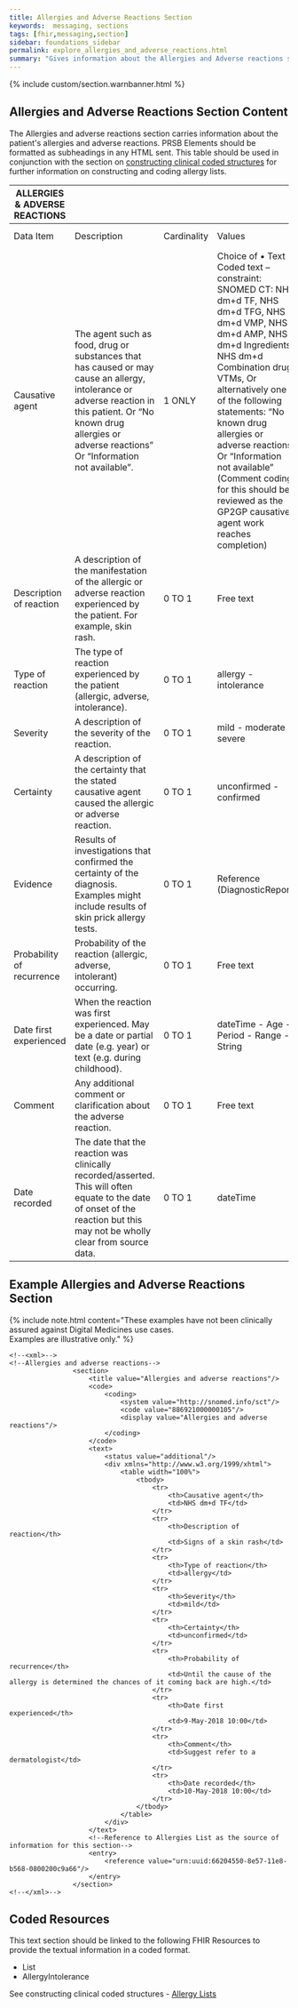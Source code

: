 ```yaml
---
title: Allergies and Adverse Reactions Section
keywords:  messaging, sections
tags: [fhir,messaging,section]
sidebar: foundations_sidebar
permalink: explore_allergies_and_adverse_reactions.html
summary: "Gives information about the Allergies and Adverse reactions section"
---
```


{% include custom/section.warnbanner.html %}

## Allergies and Adverse Reactions Section Content ##
The Allergies and adverse reactions section carries information about the patient's allergies and adverse reactions. PRSB Elements should be formatted as subheadings in any HTML sent.
This table should be used in conjunction with the section on [constructing clinical coded structures](build_allergy_lists.html) for further information on constructing and coding allergy lists. 

| ALLERGIES   & ADVERSE REACTIONS |                                                                                                                                                                                                                               |             |                                                                                                                                                                                                                                                                                                                                                                                                                                                                                  |                                  |                                                                                                                                                                                                                      |
|---------------------------------|-------------------------------------------------------------------------------------------------------------------------------------------------------------------------------------------------------------------------------|-------------|----------------------------------------------------------------------------------------------------------------------------------------------------------------------------------------------------------------------------------------------------------------------------------------------------------------------------------------------------------------------------------------------------------------------------------------------------------------------------------|----------------------------------|----------------------------------------------------------------------------------------------------------------------------------------------------------------------------------------------------------------------|
| Data Item                       | Description                                                                                                                                                                                                                   | Cardinality | Values                                                                                                                                                                                                                                                                                                                                                                                                                                                                           | Mandatory/required/     optional | FHIR Target                                                                                                                                                                                                          |
| Causative agent                 | The   agent such as food, drug or substances that has caused or may cause an   allergy, intolerance or adverse reaction in this patient. Or “No known drug   allergies or adverse reactions” Or “Information not available”.  | 1   ONLY    | Choice   of       • Text      • Coded text – constraint: SNOMED   CT:       NHS dm+d TF,       NHS dm+d TFG,       NHS dm+d VMP,       NHS dm+d AMP,      NHS dm+d Ingredients,       NHS dm+d Combination drug VTMs,               Or alternatively one of the   following statements:      “No known drug allergies or adverse   reactions” Or “Information not available” (Comment coding for this should be   reviewed as the GP2GP causative agent work reaches completion) | Mandatory                        | AllergyIntolerance.code                                                                                                                                                                                              |
| Description of reaction         | A   description of the manifestation of the allergic or adverse reaction   experienced by the patient. For example, skin rash.                                                                                                | 0   TO 1    | Free   text                                                                                                                                                                                                                                                                                                                                                                                                                                                                      | Required                         | Text and if coding   is available carried in the CodeableConcept of the   AllergyIntolerance.reaction.manifestation FHIR element. If no coding   available use AllergyIntolerance.reaction.description FHIR element. |
| Type of reaction                | The   type of reaction experienced by the patient (allergic, adverse, intolerance).                                                                                                                                           | 0   TO 1    | allergy   - intolerance                                                                                                                                                                                                                                                                                                                                                                                                                                                          | Required                         | AllergyIntolerance.type                                                                                                                                                                                              |
| Severity                        | A   description of the severity of the reaction.                                                                                                                                                                              | 0   TO 1    | mild   - moderate - severe                                                                                                                                                                                                                                                                                                                                                                                                                                                       | Required                         | AllergyIntolerance.reaction.severity                                                                                                                                                                                 |
| Certainty                       | A   description of the certainty that the stated causative agent caused the   allergic or adverse reaction.                                                                                                                   | 0   TO 1    | unconfirmed   - confirmed                                                                                                                                                                                                                                                                                                                                                                                                                                                        | Required                         | AllergyIntolerance.verificationStatus                                                                                                                                                                                |
| Evidence                        | Results   of investigations that confirmed the certainty of the diagnosis. Examples   might include results of skin prick allergy tests.                                                                                      | 0   TO 1    | Reference   (DiagnosticReport)                                                                                                                                                                                                                                                                                                                                                                                                                                                   | Required                         | Composition.section.text   Note: structured FHIR Diagnostic Reports are not currently supported                                                                                                                      |
| Probability of recurrence       | Probability   of the reaction (allergic, adverse, intolerant) occurring.                                                                                                                                                      | 0   TO 1    | Free   text                                                                                                                                                                                                                                                                                                                                                                                                                                                                      | Required                         | Composition.section.text                                                                                                                                                                                             |
| Date first experienced          | When   the reaction was first experienced. May be a date or partial date (e.g. year)   or text (e.g. during childhood).                                                                                                       | 0   TO 1    | dateTime   - Age - Period - Range - String                                                                                                                                                                                                                                                                                                                                                                                                                                       | Required                         | AllergyIntolerance.onset[x]                                                                                                                                                                                          |
| Comment                         | Any   additional comment or clarification about the adverse reaction.                                                                                                                                                         | 0   TO 1    | Free   text                                                                                                                                                                                                                                                                                                                                                                                                                                                                      | Required                         | Composition.section.text                                                                                                                                                                                             |
| Date recorded                   | The   date that the reaction was clinically recorded/asserted. This will often   equate to the date of onset of the reaction but this may not be wholly clear   from source data.                                             | 0   TO 1    | dateTime                                                                                                                                                                                                                                                                                                                                                                                                                                                                         | Required                         | AllergyIntolerance.assertedDate                                                                                                                                                                                      |

##  Example Allergies and Adverse Reactions Section ##

{% include note.html content="These examples have not been clinically assured against Digital Medicines use cases.<br/>Examples are illustrative only." %}

```
<!--<xml>-->
<!--Allergies and adverse reactions-->
				<section>
					<title value="Allergies and adverse reactions"/>
					<code>
						<coding>
							<system value="http://snomed.info/sct"/>
							<code value="886921000000105"/>
							<display value="Allergies and adverse reactions"/>
						</coding>
					</code>
					<text>
						<status value="additional"/>
						<div xmlns="http://www.w3.org/1999/xhtml">
							<table width="100%">
								<tbody>
									<tr>
										<th>Causative agent</th>
										<td>NHS dm+d TF</td>
									</tr>
									<tr>
										<th>Description of reaction</th>
										<td>Signs of a skin rash</td>
									</tr>
									<tr>
										<th>Type of reaction</th>
										<td>allergy</td>
									</tr>
									<tr>
										<th>Severity</th>
										<td>mild</td>
									</tr>
									<tr>
										<th>Certainty</th>
										<td>unconfirmed</td>
									</tr>
									<tr>
										<th>Probability of recurrence</th>
										<td>Until the cause of the allergy is determined the chances of it coming back are high.</td>
									</tr>
									<tr>
										<th>Date first experienced</th>
										<td>9-May-2018 10:00</td>
									</tr>
									<tr>
										<th>Comment</th>
										<td>Suggest refer to a dermatologist</td>
									</tr>
									<tr>
										<th>Date recorded</th>
										<td>10-May-2018 10:00</td>
									</tr>
								</tbody>
							</table>
						</div>
					</text>
					<!--Reference to Allergies List as the source of information for this section-->
					<entry>
						<reference value="urn:uuid:66204550-8e57-11e8-b568-0800200c9a66"/>
					</entry>
				</section>
<!--</xml>-->
```

## Coded Resources ##

This text section should be linked to the following FHIR Resources to provide the textual information in a coded format.

- List
- AllergyIntolerance
 
See constructing clinical coded structures - [Allergy Lists](build_allergy_lists.html)
